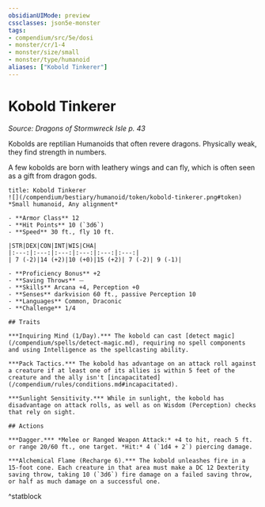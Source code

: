 ```yaml
---
obsidianUIMode: preview
cssclasses: json5e-monster
tags:
- compendium/src/5e/dosi
- monster/cr/1-4
- monster/size/small
- monster/type/humanoid
aliases: ["Kobold Tinkerer"]
---
```

# Kobold Tinkerer
*Source: Dragons of Stormwreck Isle p. 43*  

Kobolds are reptilian Humanoids that often revere dragons. Physically weak, they find strength in numbers.

A few kobolds are born with leathery wings and can fly, which is often seen as a gift from dragon gods.

```ad-statblock
title: Kobold Tinkerer
![](/compendium/bestiary/humanoid/token/kobold-tinkerer.png#token)
*Small humanoid, Any alignment*

- **Armor Class** 12 
- **Hit Points** 10 (`3d6`)
- **Speed** 30 ft., fly 10 ft.

|STR|DEX|CON|INT|WIS|CHA|
|:---:|:---:|:---:|:---:|:---:|:---:|
| 7 (-2)|14 (+2)|10 (+0)|15 (+2)| 7 (-2)| 9 (-1)|

- **Proficiency Bonus** +2
- **Saving Throws** ⏤
- **Skills** Arcana +4, Perception +0
- **Senses** darkvision 60 ft., passive Perception 10
- **Languages** Common, Draconic
- **Challenge** 1/4

## Traits

***Inquiring Mind (1/Day).*** The kobold can cast [detect magic](/compendium/spells/detect-magic.md), requiring no spell components and using Intelligence as the spellcasting ability.

***Pack Tactics.*** The kobold has advantage on an attack roll against a creature if at least one of its allies is within 5 feet of the creature and the ally isn't [incapacitated](/compendium/rules/conditions.md#incapacitated).

***Sunlight Sensitivity.*** While in sunlight, the kobold has disadvantage on attack rolls, as well as on Wisdom (Perception) checks that rely on sight.

## Actions

***Dagger.*** *Melee or Ranged Weapon Attack:* +4 to hit, reach 5 ft. or range 20/60 ft., one target. *Hit:* 4 (`1d4 + 2`) piercing damage.

***Alchemical Flame (Recharge 6).*** The kobold unleashes fire in a 15-foot cone. Each creature in that area must make a DC 12 Dexterity saving throw, taking 10 (`3d6`) fire damage on a failed saving throw, or half as much damage on a successful one.
```
^statblock